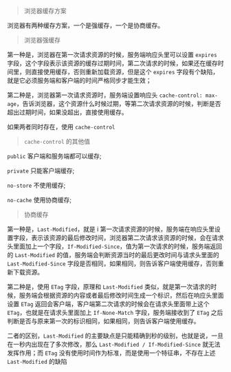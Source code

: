 > 浏览器缓存方案

浏览器有两种缓存方案，一个是强缓存，一个是协商缓存。

> 浏览器强缓存

第一种是，浏览器在第一次请求资源的时候，服务端响应头里可以设置 `expires` 字段，这个字段表示该资源的缓存过期时间，第二次请求的时候，如果还在缓存时间里，则直接使用缓存，否则重新加载资源，但是这个 `expires` 字段有个缺陷，就是它必须服务端和客户端的时间严格同步才能生效；

第二种是，浏览器第一次请求资源时，服务端设置响应头 `cache-control: max-age`，告诉浏览器，这个资源什么时候过期，等第二次请求资源的时候，判断是否超出过期时间，如果没超出，直接使用缓存。

如果两者同时存在，使用 `cache-control`

> `cache-control` 的其他值

`public` 客户端和服务端都可以缓存;

`private` 只能客户端缓存;

`no-store` 不使用缓存;

`no-cache` 使用协商缓存;

> 协商缓存

第一种是，`Last-Modified`，就是 i 第一次请求资源的时候，服务端在响应头里设置字段，表示该资源的最后修改时间，浏览器第二次请求该资源的时候，会在请求头里面加上一个字段，`If-Modified-Since`，值为第一次请求的时候，服务端返回的 `Last-Modified` 的值，服务端会判断资源当时的最后更改时间与请求头里面的 `Last-Modified-Since` 字段是否相同，如果相同，则告诉客户端使用缓存，否则重新下载资源。

第二种是，使用 `ETag` 字段，原理和 `Last-Modified` 类似，就是第一次请求的时候，服务端会根据资源的内容或者最后修改时间生成一个标识，然后在响应头里面设置 `ETag` 返回会客户端，客户端第二次请求的时候会在请求头里面带上这个 `ETag`，也就是在请求头里面加上 `If-None-Match` 字段，服务端接收到了 `ETag` 之后判断是否与原来第一次的标识相同，如果相同，则告诉客户端使用缓存。

二者的区别，`Last-Modified` 的主要缺点是只能精确到秒的级别，也就是说，一旦在一秒内出现在了多次修改，那么 `Last-Modified / If-Modified-Since` 就无法发挥作用；而 `ETag` 没有使用时间作为标准，而是使用一个特征串，不存在上述 `Last-Modified` 的缺陷
